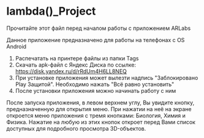# lambda()_Project
Прочитайте этот файл перед началом работы с приложением ARLabs

Данное приложение предназначено для работы на телефонах с OS Android

1. Распечатать на принтере файлы из папки Tags
2. Скачать apk-файл с Яндекс Диска по ссылке: https://disk.yandex.ru/d/rRdUm4H6LL8NEQ
3. При установке приложения может вылезти надпись "Заблокировано Play Защитой". Необходимо нажать "Всё равно установить"
4. После установки приложения можно начинать работу с ним

После запуска приложения, в левом верхнем углу, Вы увидите кнопку, предназначенную для открытия меню. При нажатии на неё на экране откроется меню приложения с тремя кнопками: Биология, Химия и Физика. Нажатие на любую из этих кнопок откроет перед Вами список доступных для подробного просмотра 3D-объектов. 
